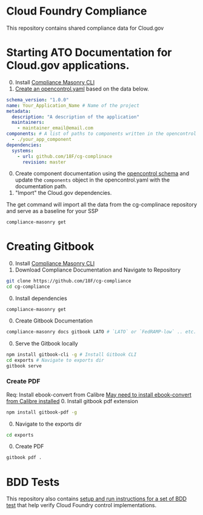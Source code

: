 # Cloud Foundry Compliance
This repository contains shared compliance data for Cloud.gov

# Starting ATO Documentation for Cloud.gov applications.
0. Install [Compliance Masonry CLI](https://github.com/opencontrol/compliance-masonry)
0. [Create an opencontrol.yaml](https://github.com/opencontrol/compliance-masonry#creating-an-opencontrol-project) based on the data below.
  ```yaml
  schema_version: "1.0.0"
  name: Your_Application_Name # Name of the project
  metadata:
    description: "A description of the application"
    maintainers:
      - maintainer_email@email.com
  components: # A list of paths to components written in the opencontrol format for more information view: https://github.com/opencontrol/schemas
    - ./your_app_component
  dependencies:
    systems:
      - url: github.com/18F/cg-complinace
        revision: master
  ```

0. Create component documentation using the [opencontrol schema](https://github.com/opencontrol/schemas) and update the `components` object in the opencontrol.yaml with the documentation path.
0. "Import" the Cloud.gov dependencies.

  The get command will import all the data from the cg-complinace repository and serve as a baseline for your SSP
  ```bash
  compliance-masonry get
  ```

# Creating Gitbook
0. Install [Compliance Masonry CLI](https://github.com/opencontrol/compliance-masonry)
0. Download Compliance Documentation and Navigate to Repository

  ```bash
  git clone https://github.com/18F/cg-compliance
  cd cg-compliance
  ```

0. Install dependencies

  ```
  compliance-masonry get
  ```

0. Create Gitbook Documentation

  ```bash
  compliance-masonry docs gitbook LATO # `LATO` or `FedRAMP-low` .. etc.
  ```

0. Serve the Gitbook locally

  ```bash
  npm install gitbook-cli -g # Install Gitbook CLI
  cd exports # Navigate to exports dir
  gitbook serve
  ```

### Create PDF
Req: Install ebook-convert from Calibre
[May need to install ebook-convert from Calibre installed](https://github.com/GitbookIO/gitbook/issues/333)
0. Install gitbook pdf extension

  ```bash
  npm install gitbook-pdf -g
  ```

0. Navigate to the exports dir

  ```bash
  cd exports
  ```

0. Create PDF

  ```bash
  gitbook pdf .
  ```


  # BDD Tests
  This repository also contains [setup and run instructions for a set of BDD test](https://github.com/18F/cg-compliance/tree/master/BDD) that help verify Cloud Foundry control implementations.
